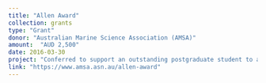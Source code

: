```yaml
---
title: "Allen Award"
collection: grants
type: "Grant"
donor: "Australian Marine Science Association (AMSA)"
amount:  "AUD 2,500"
date: 2016-03-30
project: "Conferred to support an outstanding postgraduate student to attend an international conference, in any field of marine science, with the aim of providing the student with the opportunity to gain international experience and contacts. Used to travel to the 4<sup>th</sup> International Marine Conservation Congress (IMCC4), Canada."
link: "https://www.amsa.asn.au/allen-award"
---
```

